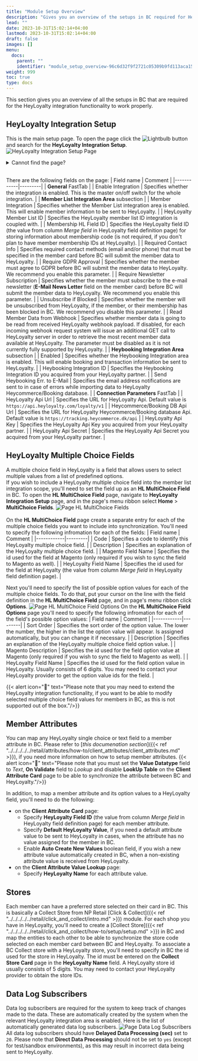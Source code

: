 ```yaml
---
title: "Module Setup Overview"
description: "Gives you an overview of the setups in BC required for HeyLoyalty integration."
lead: ""
date: 2023-10-31T15:02:14+04:00
lastmod: 2023-10-31T15:02:14+04:00
draft: false
images: []
menu:
  docs:
    parent: ""
    identifier: "module_setup_overview-96c6d32f9f2721c05309b9fd113aca15"
weight: 999
toc: true
type: docs
---
```

This section gives you an overview of all the setups in BC that are required for the HeyLoyalty integration functionality to work properly.

## HeyLoyalty Integration Setup
This is the main setup page.
To open the page click the ![Lightbulb](Lightbulb_icon.PNG) button and search for the **HeyLoyalty Integration Setup**.
![HeyLoyalty Integration Setup Page](images/HeyLoyaltyIntegrSetupPage.png)
<details>
<summary>
Cannot find the page?
</summary>
HeyLoyalty integration feature is not enabled by default. To enable it, navigate to <b>NaviPartner Feature Management</b> page, and make sure there is a checkmark in field <b>Enabled</b> on the <b>HeyLoyalty Integration</b> line. Do not forget to log into to the system again after enabling the integration.
</details>
<br>

There are the following fields on the page:
| Field name | Comment |
|------------|---------|
| <td>**General** FastTab</td> |
| Enable Integration | Specifies whether the integration is enabled. This is the master on/off switch for the whole integration. |
| <td>**Member List Integration Area** subsection</td> |
| Member Integration | Specifies whether the Member List integration area is enabled. This will enable member information to be sent to HeyLoyalty. |
| HeyLoyalty Member List ID | Specifies the HeyLoyalty member list ID integration is coupled with. |
| Membership HL Field ID | Specifies the HeyLoyalty field ID (the value from column _Merge field_ in HeyLoyalty field definition page) for storing information about membership code (is not required, if you don't plan to have member membership IDs at HeyLoyalty). |
| Required Contact Info | Specifies required contact methods (email and/or phone) that must be specified in the member card before BC will submit the member data to HeyLoyalty. |
| Require GDPR Approval | Specifies whether the member must agree to GDPR before BC will submit the member data to HeyLoyalty. We recommend you enable this parameter. |
| Require Newsletter Subscription | Specifies whether the member must subscribe to the e-mail newsletter (**E-Mail News Letter** field on the member card) before BC will submit the member data to HeyLoyalty. We recommend you enable this parameter. |
| Unsubscribe if Blocked | Specifies whether the member will be unsubscribed from HeyLoyalty, if the member, or their membership has been blocked in BC. We recommend you disable this parameter. |
| Read Member Data from Webhook | Specifies whether member data is going to be read from received HeyLoyalty webhook payload. If disabled, for each incoming webhook request system will issue an additional GET call to HeyLoyalty server in order to retrieve the most recent member data available at HeyLoyalty. The parameter must be disabled as it is not currently fully supported by HeyLoyalty. |
| <td>**Heybooking Integration Area** subsection</td> |
| Enabled | Specifies whether the Heybooking Integration area is enabled. This will enable booking and transaction information be sent to HeyLoyalty. |
| Heybooking Integration ID | Specifies the Heybooking Integration ID you acquired from your HeyLoyalty partner. |
| Send Heybooking Err. to E-Mail | Specifies the email address notifications are sent to in case of errors while importing data to HeyLoyalty Heycommerce/Booking database. |
| <td>**Connection Parameters** FastTab</td> |
| HeyLoyalty Api Url | Specifies the URL for HeyLoyalty Api. Default value is `https://api.heyloyalty.com/loyalty/v1` |
| Heycommerce/Booking DB Api Url | Specifies the URL for HeyLoyalty Heycommerce/Booking database Api. Default value is `https://tracking.heycommerce.dk/api` |
| HeyLoyalty Api Key | Specifies the HeyLoyalty Api Key you acquired from your HeyLoyalty partner. |
| HeyLoyalty Api Secret | Specifies the HeyLoyalty Api Secret you acquired from your HeyLoyalty partner. |

## HeyLoyalty Multiple Choice Fields
A multiple choice field in HeyLoyalty is a field that allows users to select multiple values from a list of predefined options.<br>
If you wish to include a HeyLoyalty multiple choice field into the member list integration scope, you'll need to set the field up as an **HL MultiChoice Field** in BC.
To open the **HL MultiChoice Field** page, navigate to **HeyLoyalty Integration Setup** page, and in the page's menu ribbon select **Home** > **MultiChoice Fields**.
![Page HL MultiChoice Fields](images/HLMultiChoiceFieldsPage.png)
<br><br>
On the **HL MultiChoice Field** page create a separate entry for each of the multiple choice fields you want to include into synchronization. You'll need to specify the following infromation for each of the fields:
| Field name | Comment |
|------------|---------|
| Code | Specifies a code to identify this HeyLoyalty multiple choice field. |
| Description | Specifies an explanation of the HeyLoyalty multiple choice field. |
| Magento Field Name | Specifies the id used for the field at Magento (only required if you wish to sync the field to Magento as well). |
| HeyLoyalty Field Name | Specifies the id used for the field at HeyLoyalty (the value from column _Merge field_ in HeyLoyalty field definition page). |

Next you'll need to specify the list of possible option values for each of the multiple choice fields. To do that, put your cursor on the line with the field definition in the **HL MultiChoice Field** page, and in page's menu ribbon click **Options**.
![Page HL MultiChoice Field Options](images/HLMultiChoiceFieldOptionsPage.png)
On the **HL MultiChoice Field Options** page you'll need to specify the following infromation for each of the field's possible option values:
| Field name | Comment |
|------------|---------|
| Sort Order | Specifies the sort order of the option value. The lower the number, the higher in the list the option value will appear. Is assigned automatically, but you can change it if necessary. |
| Description | Specifies an explanation of the HeyLoyalty multiple choice field option value. |
| Magento Description | Specifies the id used for the field option value at Magento (only required if you wish to sync the field to Magento as well). |
| HeyLoyalty Field Name | Specifies the id used for the field option value in HeyLoyalty. Usually consists of 6 digits. You may need to contact your HeyLoyalty provider to get the option value ids for the field. |

{{< alert icon="📝" text="Please note that you may need to extend the HeyLoyalty integration functionality, if you want to be able to modify selected multiple choice field values for members in BC, as this is not supported out of the box."/>}}

## Member Attributes
You can map any HeyLoyalty single choice or text field to a member attribute in BC.
Please refer to [_this documenation section_]({{< ref "../../../../../retail/attributes/how-to/client_attributes/client_attributes.md" >}}), if you need more information on how to setup member attributes.
{{< alert icon="📝" text="Please note that you must set the <b>Value Datatype</b> field to <i>Text</i>, <b>On Validate</b> field to <i>Lookup</i> and disable <b>LookUp Table</b> on the <b>Client Attribute Card</b> page to be able to synchronize the attribute between BC and HeyLoyalty."/>}}

In addition, to map a member attribute and its option values to a HeyLoyalty field, you'll need to do the following:
- on the **Client Attribute Card** page:
  - Specify **HeyLoyalty Field ID** (the value from column _Merge field_ in HeyLoyalty field definition page) for each member attribute.
  - Specify **Default HeyLoyalty Value**, if you need a default attribute value to be sent to HeyLoyalty in cases, when the attribute has no value assigned for the member in BC.
  - Enable **Auto Create New Values** boolean field, if you wish a new attribute value automatically created in BC, when a non-existing attribute value is received from HeyLoyalty.
- on the **Client Attribute Value Lookup** page:
  - Specify **HeyLoyalty Name** for each attribute value.

## Stores
Each member can have a preferred store selected on their card in BC. This is basically a Collect Store from NP Retail [Click & Collect]({{< ref "../../../../../retail/click_and_collect/intro.md" >}}) module.
For each shop you have in HeyLoyalty, you'll need to create a [Collect Store]({{< ref "../../../../../retail/click_and_collect/how-to/setup/setup.md" >}}) in BC and map the entities to each other to be able to synchronize the store code selected on each member card between BC and HeyLoyalty.
To associate a BC Collect store with a HeyLoyalty store, you'll need to specify in BC the id used for the store in HeyLoyalty. The id must be entered on the **Collect Store Card** page in the **HeyLoyalty Name** field.
A HeyLoyalty store id usually consists of 5 digits. You may need to contact your HeyLoyalty provider to obtain the store IDs.

## Data Log Subscribers
Data log subscribers are required for the system to keep track of changes made to the data. These are automatically created by the system when the relevant HeyLoyalty integration area is enabled.
Here is the list of automatically generated data log subscribers.
![Page Data Log Subscribers](images/HLDataLogSubscribers.png)
All data log subscribers should have **Delayed Data Processing (sec)** set to `20`.
Please note that **Direct Data Processing** should not be set to `yes` (except for test/sandbox environments), as this may result in incorrect data being sent to HeyLoyalty.

